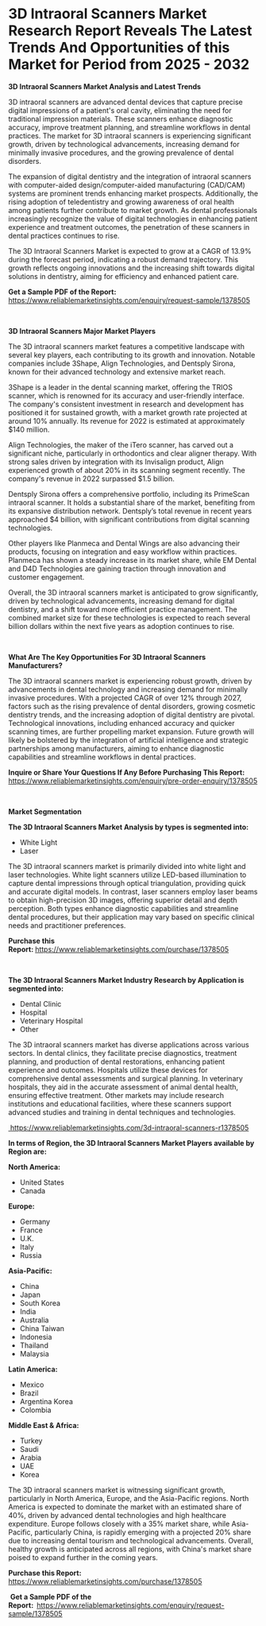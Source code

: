 <p><h1>3D Intraoral Scanners Market Research Report Reveals The Latest Trends And Opportunities of this Market for Period from 2025 - 2032</h1></p><p><strong>3D Intraoral Scanners Market Analysis and Latest Trends</strong></p>
<p><p>3D intraoral scanners are advanced dental devices that capture precise digital impressions of a patient's oral cavity, eliminating the need for traditional impression materials. These scanners enhance diagnostic accuracy, improve treatment planning, and streamline workflows in dental practices. The market for 3D intraoral scanners is experiencing significant growth, driven by technological advancements, increasing demand for minimally invasive procedures, and the growing prevalence of dental disorders.</p><p>The expansion of digital dentistry and the integration of intraoral scanners with computer-aided design/computer-aided manufacturing (CAD/CAM) systems are prominent trends enhancing market prospects. Additionally, the rising adoption of teledentistry and growing awareness of oral health among patients further contribute to market growth. As dental professionals increasingly recognize the value of digital technologies in enhancing patient experience and treatment outcomes, the penetration of these scanners in dental practices continues to rise.</p><p>The 3D Intraoral Scanners Market is expected to grow at a CAGR of 13.9% during the forecast period, indicating a robust demand trajectory. This growth reflects ongoing innovations and the increasing shift towards digital solutions in dentistry, aiming for efficiency and enhanced patient care.</p></p>
<p><strong>Get a Sample PDF of the Report:&nbsp;</strong> <a href="https://www.reliablemarketinsights.com/enquiry/request-sample/1378505?utm_campaign=2441&utm_medium=2&utm_source=Github&utm_content=ia&utm_term=13042025&utm_id=3d-intraoral-scanners">https://www.reliablemarketinsights.com/enquiry/request-sample/1378505</a></p>
<p>&nbsp;</p>
<p><strong>3D Intraoral Scanners Major Market Players</strong></p>
<p><p>The 3D intraoral scanners market features a competitive landscape with several key players, each contributing to its growth and innovation. Notable companies include 3Shape, Align Technologies, and Dentsply Sirona, known for their advanced technology and extensive market reach.</p><p>3Shape is a leader in the dental scanning market, offering the TRIOS scanner, which is renowned for its accuracy and user-friendly interface. The company's consistent investment in research and development has positioned it for sustained growth, with a market growth rate projected at around 10% annually. Its revenue for 2022 is estimated at approximately $140 million.</p><p>Align Technologies, the maker of the iTero scanner, has carved out a significant niche, particularly in orthodontics and clear aligner therapy. With strong sales driven by integration with its Invisalign product, Align experienced growth of about 20% in its scanning segment recently. The company's revenue in 2022 surpassed $1.5 billion.</p><p>Dentsply Sirona offers a comprehensive portfolio, including its PrimeScan intraoral scanner. It holds a substantial share of the market, benefiting from its expansive distribution network. Dentsply’s total revenue in recent years approached $4 billion, with significant contributions from digital scanning technologies.</p><p>Other players like Planmeca and Dental Wings are also advancing their products, focusing on integration and easy workflow within practices. Planmeca has shown a steady increase in its market share, while EM Dental and D4D Technologies are gaining traction through innovation and customer engagement.</p><p>Overall, the 3D intraoral scanners market is anticipated to grow significantly, driven by technological advancements, increasing demand for digital dentistry, and a shift toward more efficient practice management. The combined market size for these technologies is expected to reach several billion dollars within the next five years as adoption continues to rise.</p></p>
<p>&nbsp;</p>
<p><strong>What Are The Key Opportunities For 3D Intraoral Scanners Manufacturers?</strong></p>
<p><p>The 3D intraoral scanners market is experiencing robust growth, driven by advancements in dental technology and increasing demand for minimally invasive procedures. With a projected CAGR of over 12% through 2027, factors such as the rising prevalence of dental disorders, growing cosmetic dentistry trends, and the increasing adoption of digital dentistry are pivotal. Technological innovations, including enhanced accuracy and quicker scanning times, are further propelling market expansion. Future growth will likely be bolstered by the integration of artificial intelligence and strategic partnerships among manufacturers, aiming to enhance diagnostic capabilities and streamline workflows in dental practices.</p></p>
<p><strong>Inquire or Share Your Questions If Any Before Purchasing This Report:</strong> <a href="https://www.reliablemarketinsights.com/enquiry/pre-order-enquiry/1378505?utm_campaign=2441&utm_medium=2&utm_source=Github&utm_content=ia&utm_term=13042025&utm_id=3d-intraoral-scanners">https://www.reliablemarketinsights.com/enquiry/pre-order-enquiry/1378505</a></p>
<p>&nbsp;</p>
<p><strong>Market Segmentation</strong></p>
<p><strong>The 3D Intraoral Scanners Market Analysis by types is segmented into:</strong></p>
<p><ul><li>White Light</li><li>Laser</li></ul></p>
<p><p>The 3D intraoral scanners market is primarily divided into white light and laser technologies. White light scanners utilize LED-based illumination to capture dental impressions through optical triangulation, providing quick and accurate digital models. In contrast, laser scanners employ laser beams to obtain high-precision 3D images, offering superior detail and depth perception. Both types enhance diagnostic capabilities and streamline dental procedures, but their application may vary based on specific clinical needs and practitioner preferences.</p></p>
<p><strong>Purchase this Report:&nbsp;</strong><a href="https://www.reliablemarketinsights.com/purchase/1378505?utm_campaign=2441&utm_medium=2&utm_source=Github&utm_content=ia&utm_term=13042025&utm_id=3d-intraoral-scanners">https://www.reliablemarketinsights.com/purchase/1378505</a></p>
<p>&nbsp;</p>
<p><strong>The 3D Intraoral Scanners Market Industry Research by Application is segmented into:</strong></p>
<p><ul><li>Dental Clinic</li><li>Hospital</li><li>Veterinary Hospital</li><li>Other</li></ul></p>
<p><p>The 3D intraoral scanners market has diverse applications across various sectors. In dental clinics, they facilitate precise diagnostics, treatment planning, and production of dental restorations, enhancing patient experience and outcomes. Hospitals utilize these devices for comprehensive dental assessments and surgical planning. In veterinary hospitals, they aid in the accurate assessment of animal dental health, ensuring effective treatment. Other markets may include research institutions and educational facilities, where these scanners support advanced studies and training in dental techniques and technologies.</p></p>
<p><a href="https://www.reliablemarketinsights.com/3d-intraoral-scanners-r1378505?utm_campaign=2441&utm_medium=2&utm_source=Github&utm_content=ia&utm_term=13042025&utm_id=3d-intraoral-scanners">&nbsp;https://www.reliablemarketinsights.com/3d-intraoral-scanners-r1378505</a></p>
<p><strong>In terms of Region, the 3D Intraoral Scanners Market Players available by Region are:</strong></p>
<p>
    <p> <strong> North America: </strong>
        <ul>
            <li>United States</li>
            <li>Canada</li>
        </ul>
        </p> 
    <p> <strong> Europe: </strong>
        <ul>
            <li>Germany</li>
            <li>France</li>
            <li>U.K.</li>
            <li>Italy</li>
            <li>Russia</li>
        </ul>
        </p> 
    <p> <strong> Asia-Pacific: </strong>
        <ul>
            <li>China</li>
            <li>Japan</li>
            <li>South Korea</li>
            <li>India</li>
            <li>Australia</li>
            <li>China Taiwan</li>
            <li>Indonesia</li>
            <li>Thailand</li>
            <li>Malaysia</li>
        </ul>
        </p> 
    <p> <strong> Latin America: </strong>
        <ul>
            <li>Mexico</li>
            <li>Brazil</li>
            <li>Argentina Korea</li>
            <li>Colombia</li>
        </ul>
        </p> 
    <p> <strong> Middle East & Africa: </strong>
        <ul>
            <li>Turkey</li>
            <li>Saudi</li>
            <li>Arabia</li>
            <li>UAE</li>
            <li>Korea</li>
        </ul>
    </p>
    </p>
<p><p>The 3D intraoral scanners market is witnessing significant growth, particularly in North America, Europe, and the Asia-Pacific regions. North America is expected to dominate the market with an estimated share of 40%, driven by advanced dental technologies and high healthcare expenditure. Europe follows closely with a 35% market share, while Asia-Pacific, particularly China, is rapidly emerging with a projected 20% share due to increasing dental tourism and technological advancements. Overall, healthy growth is anticipated across all regions, with China's market share poised to expand further in the coming years.</p></p>
<p><strong>Purchase this Report: </strong><a href="https://www.reliablemarketinsights.com/purchase/1378505?utm_campaign=2441&utm_medium=2&utm_source=Github&utm_content=ia&utm_term=13042025&utm_id=3d-intraoral-scanners">https://www.reliablemarketinsights.com/purchase/1378505</a></p>
<p>&nbsp;<strong>Get a Sample PDF of the Report:&nbsp;&nbsp;</strong><a href="https://www.reliablemarketinsights.com/enquiry/request-sample/1378505?utm_campaign=2441&utm_medium=2&utm_source=Github&utm_content=ia&utm_term=13042025&utm_id=3d-intraoral-scanners">https://www.reliablemarketinsights.com/enquiry/request-sample/1378505</a></p>
<p><strong></strong></p>
<p><p></p><p></p><p></p></p>